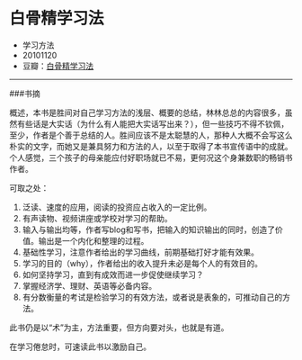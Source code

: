 # 白骨精学习法

* 学习方法
* 20101120
* 豆瓣：[白骨精学习法](http://book.douban.com/subject/3815992/)

---

###书摘

概述，本书是胜间对自己学习方法的浅层、概要的总结，林林总总的内容很多，虽然有些话是大实话（为什么有人能把大实话写出来？），但一些技巧不得不钦佩，至少，作者是个善于总结的人。胜间应该不是太聪慧的人，那种人大概不会写这么朴实的文字，而她又是兼具努力和方法的人，以至于取得了本书宣传语中的成就。个人感觉，三个孩子的母亲能应付好职场就已不易，更何况这个身兼数职的畅销书作者。

可取之处：

1. 泛读、速度的应用，阅读的投资应占收入的一定比例。
2. 有声读物、视频讲座或学校对学习的帮助。
3. 输入与输出均等，作者写blog和写书，把输入的知识输出的同时，创造了价值。输出是一个内化和整理的过程。
4. 基础性学习，注意作者给出的学习曲线，前期基础打好才能有效果。
5. 学习的目的（why），作者给出的收入提升未必是每个人的有效目的。
6. 如何坚持学习，直到有成效而进一步促使继续学习？
7. 掌握经济学、理财、英语等必备内容。
8. 有分数衡量的考试是检验学习的有效方法，或者说是表象的，可推动自己的方法。

此书仍是以“术”为主，方法重要，但方向要对头，也就是有道。

在学习倦怠时，可速读此书以激励自己。
